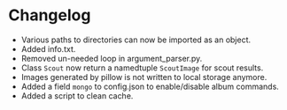 # Changelog
- Various paths to directories can now be imported as an object.
- Added info.txt.
- Removed un-needed loop in argument_parser.py.
- Class `Scout` now return a namedtuple `ScoutImage` for scout results.
- Images generated by pillow is not written to local storage anymore.
- Added a field `mongo` to config.json to enable/disable album commands.
- Added a script to clean cache.